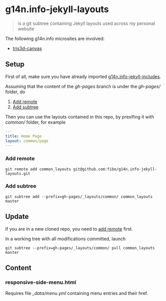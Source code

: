 # g14n.info-jekyll-layouts

> is a git subtree containing Jekyll layouts used across my personal website

The following g14n.info microsites are involved:

<!--
* [algebra](http://g14n.info/algebra)
* [dflow](http://g14n.info/dflow)
* [flow-view](http://g14n.info/flow-view)
* [geohash-neighbours](http://g14n.info/geohash-neighbours)
* [iper](http://g14n.info/iper)
-->
* [tris3d-canvas](http://g14n.info/tris3d-canvas)

## Setup

First of all, make sure you have already imported [g14n.info-jekyll-includes].

Assuming that the content of the *gh-pages* branch is under the *gh-pages/* folder, do

1. [Add remote](#add-remote)
2. [Add subtree](#add-subtree)

Then you can use the layouts contained in this repo, by prexifing it with
*common/* folder, for example

```yaml
---
title: Home Page
layout: common/page
---
```

### Add remote

```
git remote add common_layouts git@github.com:fibo/g14n.info-jekyll-layouts.git
```

### Add subtree

```
git subtree add --prefix=gh-pages/_layouts/common/ common_layouts master
```


## Update

If you are in a new cloned repo, you need to [add remote](#add-remote) first.

In a working tree with all modifications committed, launch

```
git subtree --prefix=gh-pages/_layouts/common/ pull common_layouts master
```

## Content

### responsive-side-menu.html

Requires file *_data/menu.yml* containing menu entries and their href.

[g14n.info-jekyll-includes]: https://github.com/fibo/g14n.info-jekyll-includes "g14n.info-jekyll-includes"
